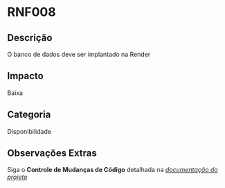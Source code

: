 # RNF008

## Descrição

O banco de dados deve ser implantado na Render

## Impacto

Baixa

## Categoria

Disponibilidade

## Observações Extras

Siga o **Controle de Mudanças de Código** detalhada na [_documentação do projeto_](/README.md)